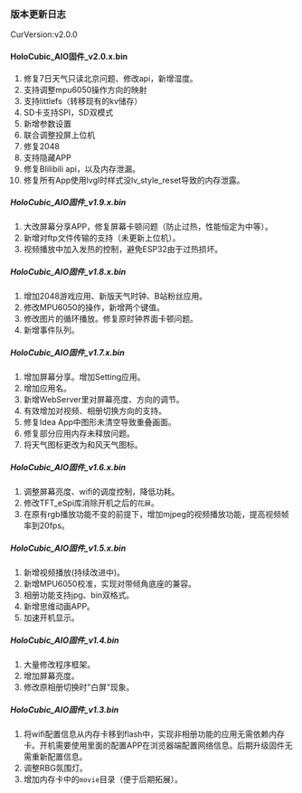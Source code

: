### 版本更新日志
CurVersion:v2.0.0

#### HoloCubic_AIO固件_v2.0.x.bin
1. 修复7日天气只读北京问题、修改api，新增湿度。
2. 支持调整mpu6050操作方向的映射
3. 支持littlefs（转移现有的kv储存）
4. SD卡支持SPI，SD双模式
5. 新增参数设置
6. 联合调整投屏上位机
7. 修复2048
8. 支持隐藏APP
9. 修复BIilibili api，以及内存泄漏。
10. 修复所有App使用lvgl时样式没lv_style_reset导致的内存泄露。

##### HoloCubic_AIO固件_v1.9.x.bin
1. 大改屏幕分享APP，修复屏幕卡顿问题（防止过热，性能恒定为中等）。
2. 新增对ftp文件传输的支持（未更新上位机）。
3. 视频播放中加入发热的控制，避免ESP32由于过热损坏。

##### HoloCubic_AIO固件_v1.8.x.bin
1. 增加2048游戏应用、新版天气时钟、B站粉丝应用。
2. 修改MPU6050的操作，新增两个键值。
3. 修改图片的循环播放。修复原时钟界面卡顿问题。
4. 新增事件队列。

##### HoloCubic_AIO固件_v1.7.x.bin
1. 增加屏幕分享。增加Setting应用。
2. 增加应用名。
3. 新增WebServer里对屏幕亮度、方向的调节。
4. 有效增加对视频、相册切换方向的支持。
5. 修复Idea App中图形未清空导致重叠画面。
6. 修复部分应用内存未释放问题。
7. 将天气图标更改为和风天气图标。

##### HoloCubic_AIO固件_v1.6.x.bin
1. 调整屏幕亮度、wifi的调度控制，降低功耗。
2. 修改TFT_eSpi库消除开机之后的`花屏`。
3. 在原有rgb播放功能不变的前提下，增加mjpeg的视频播放功能，提高视频帧率到20fps。

##### HoloCubic_AIO固件_v1.5.x.bin
1. 新增视频播放(持续改进中)。
2. 新增MPU6050校准，实现对带倾角底座的兼容。
3. 相册功能支持jpg、bin双格式。
4. 新增思维动画APP。
5. 加速开机显示。

##### HoloCubic_AIO固件_v1.4.bin
1. 大量修改程序框架。
2. 增加屏幕亮度。
3. 修改原相册切换时"白屏"现象。

##### HoloCubic_AIO固件_v1.3.bin
1. 将wifi配置信息从内存卡移到flash中，实现非相册功能的应用无需依赖内存卡。开机需要使用里面的配置APP在浏览器端配置网络信息。后期升级固件无需重新配置信息。
2. 调整RBG氛围灯。
3. 增加内存卡中的`movie`目录（便于后期拓展）。